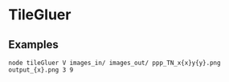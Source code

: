 TileGluer
=========

## Examples
```
node tileGluer V images_in/ images_out/ ppp_TN_x{x}y{y}.png output_{x}.png 3 9
```
